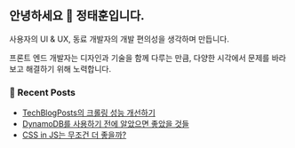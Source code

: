 ## 안녕하세요 👋 정태훈입니다.

사용자의 UI & UX, 동료 개발자의 개발 편의성을 생각하며 만듭니다.

프론트 엔드 개발자는 디자인과 기술을 함께 다루는 만큼, 다양한 시각에서 문제를 바라보고 해결하기 위해 노력합니다.

### 📙 Recent Posts

<!-- BLOG-POST-LIST:START -->
- [TechBlogPosts의 크롤링 성능 개선하기](https://jthcast.dev/posts/improving-the-crawl-performance-of-techblogposts/)
- [DynamoDB를 사용하기 전에 알았으면 좋았을 것들](https://jthcast.dev/posts/things-i-wish-i-knew-before-using-dynamodb/)
- [CSS in JS는 무조건 더 좋을까?](https://jthcast.dev/posts/is-css-in-js-the-best/)
<!-- BLOG-POST-LIST:END -->
